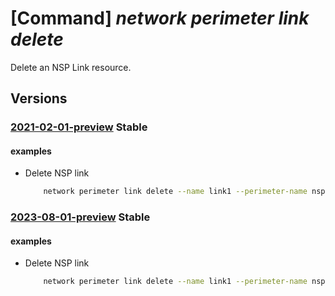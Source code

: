 # [Command] _network perimeter link delete_

Delete an NSP Link resource.

## Versions

### [2021-02-01-preview](/Resources/mgmt-plane/L3N1YnNjcmlwdGlvbnMve30vcmVzb3VyY2Vncm91cHMve30vcHJvdmlkZXJzL21pY3Jvc29mdC5uZXR3b3JrL25ldHdvcmtzZWN1cml0eXBlcmltZXRlcnMve30vbGlua3Mve30=/2021-02-01-preview.xml) **Stable**

<!-- mgmt-plane /subscriptions/{}/resourcegroups/{}/providers/microsoft.network/networksecurityperimeters/{}/links/{} 2021-02-01-preview -->

#### examples

- Delete NSP link
    ```bash
        network perimeter link delete --name link1 --perimeter-name nsp1 --resource-group rg1
    ```

### [2023-08-01-preview](/Resources/mgmt-plane/L3N1YnNjcmlwdGlvbnMve30vcmVzb3VyY2Vncm91cHMve30vcHJvdmlkZXJzL21pY3Jvc29mdC5uZXR3b3JrL25ldHdvcmtzZWN1cml0eXBlcmltZXRlcnMve30vbGlua3Mve30=/2023-08-01-preview.xml) **Stable**

<!-- mgmt-plane /subscriptions/{}/resourcegroups/{}/providers/microsoft.network/networksecurityperimeters/{}/links/{} 2023-08-01-preview -->

#### examples

- Delete NSP link
    ```bash
        network perimeter link delete --name link1 --perimeter-name nsp1 --resource-group rg1
    ```
